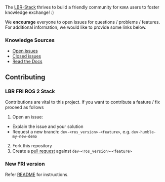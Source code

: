 The [LBR-Stack](https://github.com/lbr-stack/) thrives to build a friendly community for `KUKA` users to foster knowledge exchange! :)

We **encourage** everyone to open issues for questions / problems / features. For additional information, we would like to provide some links below.

### Knowledge Sources
- [Open issues](https://github.com/lbr-stack/lbr_fri_ros2_stack/issues)
- [Closed issues](https://github.com/lbr-stack/lbr_fri_ros2_stack/issues?q=is%3Aissue+is%3Aclosed)
- [Read the Docs](https://lbr-stack.readthedocs.io/en/latest/)

## Contributing
### LBR FRI ROS 2 Stack
Contributions are vital to this project. If you want to contribute a feature / fix proceed as follows

1. Open an issue:
  - Explain the issue and your solution
  - Request a new branch: `dev-<ros_version>-<feature>`, e.g. `dev-humble-my-new-demo`
2. Fork this repository
3. Create a [pull request](https://github.com/lbr-stack/lbr_fri_ros2_stack/pulls) against `dev-<ros_version>-<feature>`

### New FRI version
Refer [README](https://github.com/lbr-stack/fri#contributing) for instructions.
